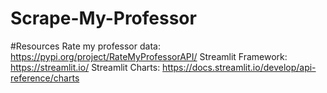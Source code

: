 # Scrape-My-Professor
#Resources
Rate my professor data: https://pypi.org/project/RateMyProfessorAPI/
Streamlit Framework: https://streamlit.io/
Streamlit Charts: https://docs.streamlit.io/develop/api-reference/charts
